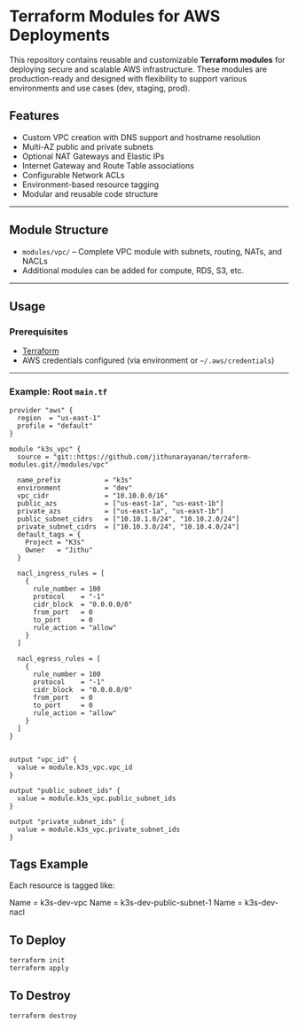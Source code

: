 # Terraform Modules for AWS Deployments

This repository contains reusable and customizable **Terraform modules** for deploying secure and scalable AWS infrastructure. These modules are production-ready and designed with flexibility to support various environments and use cases (dev, staging, prod).


## Features

- Custom VPC creation with DNS support and hostname resolution
- Multi-AZ public and private subnets
- Optional NAT Gateways and Elastic IPs
- Internet Gateway and Route Table associations
- Configurable Network ACLs
- Environment-based resource tagging
- Modular and reusable code structure

---

## Module Structure

- `modules/vpc/` – Complete VPC module with subnets, routing, NATs, and NACLs
- Additional modules can be added for compute, RDS, S3, etc.

---

## Usage

### Prerequisites

- [Terraform](https://www.terraform.io/downloads)
- AWS credentials configured (via environment or `~/.aws/credentials`)

---

### Example: Root `main.tf`

```hcl
provider "aws" {
  region  = "us-east-1"
  profile = "default"
}

module "k3s_vpc" {
  source = "git::https://github.com/jithunarayanan/terraform-modules.git//modules/vpc"

  name_prefix           = "k3s"
  environment           = "dev"
  vpc_cidr              = "10.10.0.0/16"
  public_azs            = ["us-east-1a", "us-east-1b"]
  private_azs           = ["us-east-1a", "us-east-1b"]
  public_subnet_cidrs   = ["10.10.1.0/24", "10.10.2.0/24"]
  private_subnet_cidrs  = ["10.10.3.0/24", "10.10.4.0/24"]
  default_tags = {
    Project = "K3s"
    Owner   = "Jithu"
  }

  nacl_ingress_rules = [
    {
      rule_number = 100
      protocol    = "-1"
      cidr_block  = "0.0.0.0/0"
      from_port   = 0
      to_port     = 0
      rule_action = "allow"
    }
  ]

  nacl_egress_rules = [
    {
      rule_number = 100
      protocol    = "-1"
      cidr_block  = "0.0.0.0/0"
      from_port   = 0
      to_port     = 0
      rule_action = "allow"
    }
  ]
}


output "vpc_id" {
  value = module.k3s_vpc.vpc_id
}

output "public_subnet_ids" {
  value = module.k3s_vpc.public_subnet_ids
}

output "private_subnet_ids" {
  value = module.k3s_vpc.private_subnet_ids  
}

```
## Tags Example
Each resource is tagged like:

Name = k3s-dev-vpc
Name = k3s-dev-public-subnet-1
Name = k3s-dev-nacl

## To Deploy
```
terraform init
terraform apply
```
## To Destroy
```
terraform destroy
```
